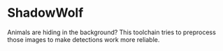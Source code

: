# ShadowWolf
Animals are hiding in the background? This toolchain tries to preprocess those images to make detections work more reliable.
